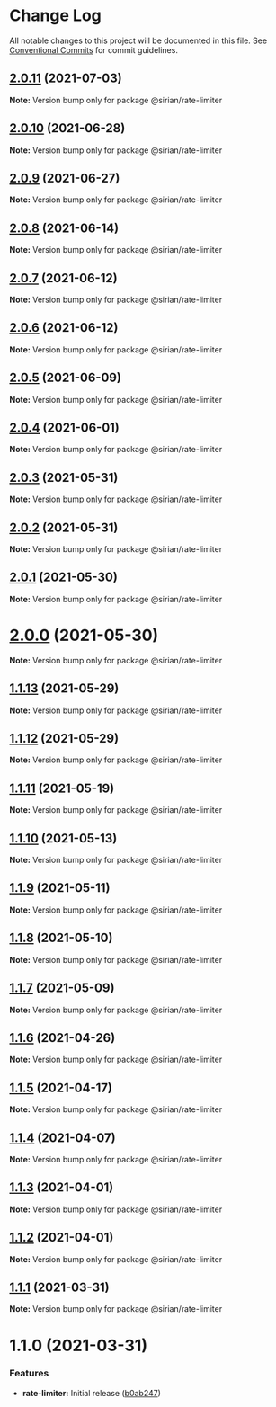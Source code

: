 # Change Log

All notable changes to this project will be documented in this file.
See [Conventional Commits](https://conventionalcommits.org) for commit guidelines.

## [2.0.11](https://github.com/sirian/js/compare/@sirian/rate-limiter@2.0.10...@sirian/rate-limiter@2.0.11) (2021-07-03)

**Note:** Version bump only for package @sirian/rate-limiter





## [2.0.10](https://github.com/sirian/js/compare/@sirian/rate-limiter@2.0.9...@sirian/rate-limiter@2.0.10) (2021-06-28)

**Note:** Version bump only for package @sirian/rate-limiter





## [2.0.9](https://github.com/sirian/js/compare/@sirian/rate-limiter@2.0.8...@sirian/rate-limiter@2.0.9) (2021-06-27)

**Note:** Version bump only for package @sirian/rate-limiter





## [2.0.8](https://github.com/sirian/js/compare/@sirian/rate-limiter@2.0.7...@sirian/rate-limiter@2.0.8) (2021-06-14)

**Note:** Version bump only for package @sirian/rate-limiter





## [2.0.7](https://github.com/sirian/js/compare/@sirian/rate-limiter@2.0.6...@sirian/rate-limiter@2.0.7) (2021-06-12)

**Note:** Version bump only for package @sirian/rate-limiter





## [2.0.6](https://github.com/sirian/js/compare/@sirian/rate-limiter@2.0.5...@sirian/rate-limiter@2.0.6) (2021-06-12)

**Note:** Version bump only for package @sirian/rate-limiter





## [2.0.5](https://github.com/sirian/js/compare/@sirian/rate-limiter@2.0.4...@sirian/rate-limiter@2.0.5) (2021-06-09)

**Note:** Version bump only for package @sirian/rate-limiter





## [2.0.4](https://github.com/sirian/js/compare/@sirian/rate-limiter@2.0.3...@sirian/rate-limiter@2.0.4) (2021-06-01)

**Note:** Version bump only for package @sirian/rate-limiter





## [2.0.3](https://github.com/sirian/js/compare/@sirian/rate-limiter@2.0.2...@sirian/rate-limiter@2.0.3) (2021-05-31)

**Note:** Version bump only for package @sirian/rate-limiter





## [2.0.2](https://github.com/sirian/js/compare/@sirian/rate-limiter@2.0.1...@sirian/rate-limiter@2.0.2) (2021-05-31)

**Note:** Version bump only for package @sirian/rate-limiter





## [2.0.1](https://github.com/sirian/js/compare/@sirian/rate-limiter@2.0.0...@sirian/rate-limiter@2.0.1) (2021-05-30)

**Note:** Version bump only for package @sirian/rate-limiter





# [2.0.0](https://github.com/sirian/js/compare/@sirian/rate-limiter@1.1.13...@sirian/rate-limiter@2.0.0) (2021-05-30)

**Note:** Version bump only for package @sirian/rate-limiter





## [1.1.13](https://github.com/sirian/js/compare/@sirian/rate-limiter@1.1.12...@sirian/rate-limiter@1.1.13) (2021-05-29)

**Note:** Version bump only for package @sirian/rate-limiter





## [1.1.12](https://github.com/sirian/js/compare/@sirian/rate-limiter@1.1.11...@sirian/rate-limiter@1.1.12) (2021-05-29)

**Note:** Version bump only for package @sirian/rate-limiter





## [1.1.11](https://github.com/sirian/js/compare/@sirian/rate-limiter@1.1.10...@sirian/rate-limiter@1.1.11) (2021-05-19)

**Note:** Version bump only for package @sirian/rate-limiter





## [1.1.10](https://github.com/sirian/js/compare/@sirian/rate-limiter@1.1.9...@sirian/rate-limiter@1.1.10) (2021-05-13)

**Note:** Version bump only for package @sirian/rate-limiter





## [1.1.9](https://github.com/sirian/js/compare/@sirian/rate-limiter@1.1.8...@sirian/rate-limiter@1.1.9) (2021-05-11)

**Note:** Version bump only for package @sirian/rate-limiter





## [1.1.8](https://github.com/sirian/js/compare/@sirian/rate-limiter@1.1.7...@sirian/rate-limiter@1.1.8) (2021-05-10)

**Note:** Version bump only for package @sirian/rate-limiter





## [1.1.7](https://github.com/sirian/js/compare/@sirian/rate-limiter@1.1.6...@sirian/rate-limiter@1.1.7) (2021-05-09)

**Note:** Version bump only for package @sirian/rate-limiter





## [1.1.6](https://github.com/sirian/js/compare/@sirian/rate-limiter@1.1.5...@sirian/rate-limiter@1.1.6) (2021-04-26)

**Note:** Version bump only for package @sirian/rate-limiter





## [1.1.5](https://github.com/sirian/js/compare/@sirian/rate-limiter@1.1.4...@sirian/rate-limiter@1.1.5) (2021-04-17)

**Note:** Version bump only for package @sirian/rate-limiter





## [1.1.4](https://github.com/sirian/js/compare/@sirian/rate-limiter@1.1.3...@sirian/rate-limiter@1.1.4) (2021-04-07)

**Note:** Version bump only for package @sirian/rate-limiter





## [1.1.3](https://github.com/sirian/js/compare/@sirian/rate-limiter@1.1.2...@sirian/rate-limiter@1.1.3) (2021-04-01)

**Note:** Version bump only for package @sirian/rate-limiter





## [1.1.2](https://github.com/sirian/js/compare/@sirian/rate-limiter@1.1.1...@sirian/rate-limiter@1.1.2) (2021-04-01)

**Note:** Version bump only for package @sirian/rate-limiter





## [1.1.1](https://github.com/sirian/js/compare/@sirian/rate-limiter@1.1.0...@sirian/rate-limiter@1.1.1) (2021-03-31)

**Note:** Version bump only for package @sirian/rate-limiter





# 1.1.0 (2021-03-31)


### Features

* **rate-limiter:** Initial release ([b0ab247](https://github.com/sirian/js/commit/b0ab247acc598922973874e9b0e36cd1394dc024))
